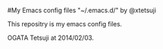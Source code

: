 #My Emacs config files "~/.emacs.d/" by @xtetsuji

This repositry is my emacs config files.

OGATA Tetsuji at 2014/02/03.
